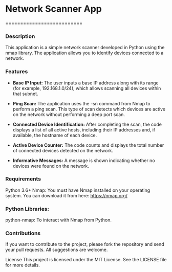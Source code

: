 # Network Scanner App
==========================

### Description
This application is a simple network scanner developed in Python using the nmap library. The application allows you to identify devices connected to a network.

### Features
* **Base IP Input:**
The user inputs a base IP address along with its range (for example, 192.168.1.0/24), which allows scanning all devices within that subnet.

* **Ping Scan:**
The application uses the -sn command from Nmap to perform a ping scan. This type of scan detects which devices are active on the network without performing a deep port scan.

* **Connected Device Identification:**
After completing the scan, the code displays a list of all active hosts, including their IP addresses and, if available, the hostname of each device.

* **Active Device Counter:**
The code counts and displays the total number of connected devices detected on the network.

* **Informative Messages:**
A message is shown indicating whether no devices were found on the network.

### Requirements
Python 3.6+
Nmap: You must have Nmap installed on your operating system. You can download it from here: https://nmap.org/

### Python Libraries:
python-nmap: To interact with Nmap from Python.

### Contributions
If you want to contribute to the project, please fork the repository and send your pull requests. All suggestions are welcome.

License
This project is licensed under the MIT License. See the LICENSE file for more details.